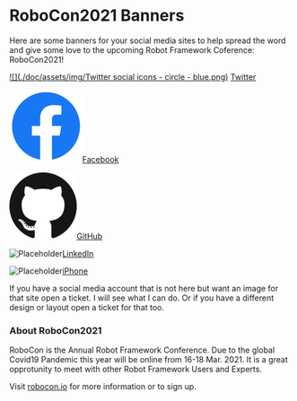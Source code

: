 # RoboCon2021 Banners

Here are some banners for your social media sites to help spread the word and give some love to the upcoming Robot Framework Coference: RoboCon2021!

[![](./doc/assets/img/Twitter social icons - circle - blue.png)](#) [Twitter](./twitter/README.md)

<img alt="Facebook" src="./doc/assets/img/f_logo_RGB-Blue_58.png">[Facebook](./facebook/README.md)

<img alt="Github" src="./doc/assets/img/GitHub-Mark-120px-plus.png">[GitHub](./github/README.md)

<img alt="Placeholder" src="">[LinkedIn](./linkedin/README.md)

<img alt="Placeholder" src="">[iPhone](./iPhone)

			
If you have a social media account that is not here but want an image for that site open a ticket. I will see what I can do. Or if you have a different design or layout open a ticket for that too.

### About RoboCon2021

RoboCon is the Annual Robot Framework Conference. Due to the global Covid19 Pandemic this year will be online from 16-18 Mar. 2021. It is a great opprotunity to meet with other Robot Framework Users and Experts.

Visit [robocon.io](https://robocon.io/) for more information or to sign up.